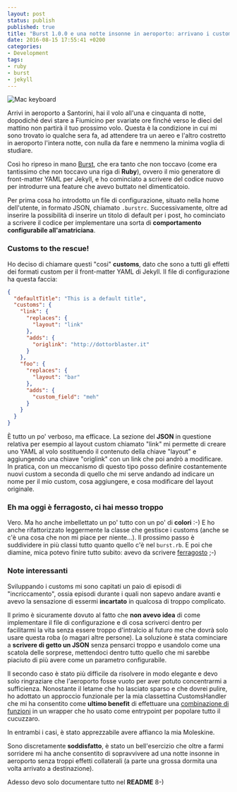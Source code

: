 ```yaml
---
layout: post
status: publish
published: true
title: "Burst 1.0.0 e una notte insonne in aeroporto: arrivano i customs"
date: 2016-08-15 17:55:41 +0200
categories:
- Development
tags:
- ruby
- burst
- jekyll
---
```


![Mac keyboard](http://i68.tinypic.com/2jb5mhz.jpg)

Arrivi in aeroporto a Santorini, hai il volo all'una e cinquanta di notte, dopodiché devi stare a Fiumicino per svariate ore finché verso le dieci del mattino non partirà il tuo prossimo volo. Questa è la condizione in cui mi sono trovato io qualche sera fa, ad attendere tra un aereo e l'altro costretto in aeroporto l'intera notte, con nulla da fare e nemmeno la minima voglia di studiare.

Così ho ripreso in mano [Burst](https://github.com/dottorblaster/burst), che era tanto che non toccavo (come era tantissimo che non toccavo una riga di **Ruby**), ovvero il mio generatore di front-matter YAML per Jekyll, e ho cominciato a scrivere del codice nuovo per introdurre una feature che avevo buttato nel dimenticatoio.

Per prima cosa ho introdotto un file di configurazione, situato nella home dell'utente, in formato JSON, chiamato `.burstrc`. Successivamente, oltre ad inserire la possibilità di inserire un titolo di default per i post, ho cominciato a scrivere il codice per implementare una sorta di **comportamento configurabile all'amatriciana**.

### Customs to the rescue!
Ho deciso di chiamare questi "cosi" **customs**, dato che sono a tutti gli effetti dei formati custom per il front-matter YAML di Jekyll. Il file di configurazione ha questa faccia:

```json
{
  "defaultTitle": "This is a default title",
  "customs": {
    "link": {
      "replaces": {
        "layout": "link"
      },
      "adds": {
        "origlink": "http://dottorblaster.it"
      }
    },
    "foo": {
      "replaces": {
        "layout": "bar"
      },
      "adds": {
        "custom_field": "meh"
      }
    }
  }
}
```

È tutto un po' verboso, ma efficace. La sezione del **JSON** in questione relativa per esempio al layout custom chiamato "link" mi permette di creare uno YAML al volo sostituendo il contenuto della chiave "layout" e aggiungendo una chiave "origlink" con un link che poi andrò a modificare. In pratica, con un meccanismo di questo tipo posso definire costantemente nuovi custom a seconda di quello che mi serve andando ad indicare un nome per il mio custom, cosa aggiungere, e cosa modificare del layout originale.

### Eh ma oggi è ferragosto, ci hai messo troppo
Vero. Ma ho anche imbellettato un po' tutto con un po' di **colori** :-) E ho anche rifattorizzato leggermente la classe che gestisce i customs (anche se c'è una cosa che non mi piace per niente...). Il prossimo passo è suddividere in più classi tutto quanto quello c'è nel `burst.rb`. E poi che diamine, mica potevo finire tutto subito: avevo da scrivere [ferragosto](https://github.com/dottorblaster/ferragosto) ;-)

### Note interessanti
Sviluppando i customs mi sono capitati un paio di episodi di "incriccamento", ossia episodi durante i quali non sapevo andare avanti e avevo la sensazione di essermi **incartato** in qualcosa di troppo complicato.

Il primo è sicuramente dovuto al fatto che **non avevo idea** di come implementare il file di configurazione e di cosa scriverci dentro per facilitarmi la vita senza essere troppo d'intralcio al futuro me che dovrà solo usare questa roba (o magari altre persone). La soluzione è stata cominciare a **scrivere di getto un JSON** senza pensarci troppo e usandolo come una scatola delle sorprese, mettendoci dentro tutto quello che mi sarebbe piaciuto di più avere come un parametro configurabile.

Il secondo caso è stato più difficile da risolvere in modo elegante e devo solo ringraziare che l'aeroporto fosse vuoto per aver potuto concentrarmi a sufficienza. Nonostante il letame che ho lasciato sparso e che dovrei pulire, ho adottato un approccio funzionale per la mia classettina CustomsHandler che mi ha consentito come **ultimo benefit** di effettuare una [combinazione di funzioni](https://github.com/dottorblaster/burst/blob/93b804c90e76d1eda2d231580c91bbf703e63d74/lib/customshandler.rb#L22) in un wrapper che ho usato come entrypoint per popolare tutto il cucuzzaro.

In entrambi i casi, è stato apprezzabile avere affianco la mia Moleskine.

Sono discretamente **soddisfatto**, è stato un bell'esercizio che oltre a farmi sorridere mi ha anche consentito di sopravvivere ad una notte insonne in aeroporto senza troppi effetti collaterali (a parte una grossa dormita una volta arrivato a destinazione).

Adesso devo solo documentare tutto nel **README** 8-)
